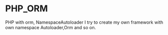 # PHP_ORM
PHP with orm, NamespaceAutoloader
I try to create my own framework with own namespace Autoloader,Orm and so on.
